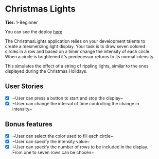 # Christmas Lights

**Tier:** 1-Beginner

You can see the deploy [here](https://app-ideas-implementation-christmas-lights.netlify.app)

The ChristmasLights application relies on your development talents to create
a mesmerizing light display. Your task is to draw seven colored circles
in a row and based on a timer change the intensity of each circle. When
a circle is brightened it's predecessor returns to its normal intensity.

This simulates the effect of a string of rippling lights, similar to the ones
displayed during the Christmas Holidays.

## User Stories

-   [x] ~User can press a button to start and stop the display~
-   [x] ~User can change the interval of time controlling the change in intensity~

## Bonus features

-   [x] ~User can select the color used to fill each circle~
-   [x] ~User can specify the intensity value~
-   [x] ~User can specify the number of rows to be included in the display. From
        one to seven rows can be chosen~
